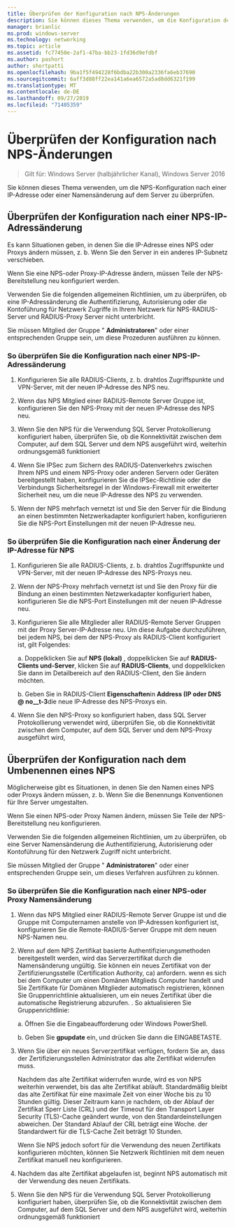 ```yaml
---
title: Überprüfen der Konfiguration nach NPS-Änderungen
description: Sie können dieses Thema verwenden, um die Konfiguration des Netzwerk Richtlinien Servers von Windows Server 2016 nach einer IP-Adresse oder einer Namensänderung auf dem Server zu überprüfen.
manager: brianlic
ms.prod: windows-server
ms.technology: networking
ms.topic: article
ms.assetid: fc77450e-2af1-47ba-bb23-1fd36d9efdbf
ms.author: pashort
author: shortpatti
ms.openlocfilehash: 9ba1f5f494228f6bdba22b300a2336fa6eb37690
ms.sourcegitcommit: 6aff3d88ff22ea141a6ea6572a5ad8dd6321f199
ms.translationtype: MT
ms.contentlocale: de-DE
ms.lasthandoff: 09/27/2019
ms.locfileid: "71405359"
---
```

# <a name="verify-configuration-after-nps-changes"></a>Überprüfen der Konfiguration nach NPS-Änderungen

>Gilt für: Windows Server (halbjährlicher Kanal), Windows Server 2016

Sie können dieses Thema verwenden, um die NPS-Konfiguration nach einer IP-Adresse oder einer Namensänderung auf dem Server zu überprüfen.

## <a name="verify-configuration-after-an-nps-ip-address-change"></a>Überprüfen der Konfiguration nach einer NPS-IP-Adressänderung

Es kann Situationen geben, in denen Sie die IP-Adresse eines NPS oder Proxys ändern müssen, z. b. Wenn Sie den Server in ein anderes IP-Subnetz verschieben. 

Wenn Sie eine NPS-oder Proxy-IP-Adresse ändern, müssen Teile der NPS-Bereitstellung neu konfiguriert werden. 

Verwenden Sie die folgenden allgemeinen Richtlinien, um zu überprüfen, ob eine IP-Adressänderung die Authentifizierung, Autorisierung oder die Kontoführung für Netzwerk Zugriffe in Ihrem Netzwerk für NPS-RADIUS-Server und RADIUS-Proxy Server nicht unterbricht.

Sie müssen Mitglied der Gruppe " **Administratoren**" oder einer entsprechenden Gruppe sein, um diese Prozeduren ausführen zu können.

### <a name="to-verify-configuration-after-an-nps-ip-address-change"></a>So überprüfen Sie die Konfiguration nach einer NPS-IP-Adressänderung

1. Konfigurieren Sie alle RADIUS-Clients, z. b. drahtlos Zugriffspunkte und VPN-Server, mit der neuen IP-Adresse des NPS neu.

2. Wenn das NPS Mitglied einer RADIUS-Remote Server Gruppe ist, konfigurieren Sie den NPS-Proxy mit der neuen IP-Adresse des NPS neu.

3. Wenn Sie den NPS für die Verwendung SQL Server Protokollierung konfiguriert haben, überprüfen Sie, ob die Konnektivität zwischen dem Computer, auf dem SQL Server und dem NPS ausgeführt wird, weiterhin ordnungsgemäß funktioniert

4. Wenn Sie IPSec zum Sichern des RADIUS-Datenverkehrs zwischen Ihrem NPS und einem NPS-Proxy oder anderen Servern oder Geräten bereitgestellt haben, konfigurieren Sie die IPSec-Richtlinie oder die Verbindungs Sicherheitsregel in der Windows-Firewall mit erweiterter Sicherheit neu, um die neue IP-Adresse des NPS zu verwenden.

5. Wenn der NPS mehrfach vernetzt ist und Sie den Server für die Bindung an einen bestimmten Netzwerkadapter konfiguriert haben, konfigurieren Sie die NPS-Port Einstellungen mit der neuen IP-Adresse neu.

### <a name="to-verify-configuration-after-an-nps-proxy-ip-address-change"></a>So überprüfen Sie die Konfiguration nach einer Änderung der IP-Adresse für NPS

1. Konfigurieren Sie alle RADIUS-Clients, z. b. drahtlos Zugriffspunkte und VPN-Server, mit der neuen IP-Adresse des NPS-Proxys neu.

2. Wenn der NPS-Proxy mehrfach vernetzt ist und Sie den Proxy für die Bindung an einen bestimmten Netzwerkadapter konfiguriert haben, konfigurieren Sie die NPS-Port Einstellungen mit der neuen IP-Adresse neu.

3. Konfigurieren Sie alle Mitglieder aller RADIUS-Remote Server Gruppen mit der Proxy Server-IP-Adresse neu. Um diese Aufgabe durchzuführen, bei jedem NPS, bei dem der NPS-Proxy als RADIUS-Client konfiguriert ist, gilt Folgendes:

    a. Doppelklicken Sie auf **NPS (lokal)** , doppelklicken Sie auf **RADIUS-Clients und-Server**, klicken Sie auf **RADIUS-Clients**, und doppelklicken Sie dann im Detailbereich auf den RADIUS-Client, den Sie ändern möchten.

    b. Geben Sie in RADIUS-Client **Eigenschaften**in **Address \(IP oder DNS @ no__t-3**die neue IP-Adresse des NPS-Proxys ein.

4. Wenn Sie den NPS-Proxy so konfiguriert haben, dass SQL Server Protokollierung verwendet wird, überprüfen Sie, ob die Konnektivität zwischen dem Computer, auf dem SQL Server und dem NPS-Proxy ausgeführt wird,

## <a name="verify-configuration-after-renaming-an-nps"></a>Überprüfen der Konfiguration nach dem Umbenennen eines NPS

Möglicherweise gibt es Situationen, in denen Sie den Namen eines NPS oder Proxys ändern müssen, z. b. Wenn Sie die Benennungs Konventionen für Ihre Server umgestalten.

Wenn Sie einen NPS-oder Proxy Namen ändern, müssen Sie Teile der NPS-Bereitstellung neu konfigurieren. 

Verwenden Sie die folgenden allgemeinen Richtlinien, um zu überprüfen, ob eine Server Namensänderung die Authentifizierung, Autorisierung oder Kontoführung für den Netzwerk Zugriff nicht unterbricht.

Sie müssen Mitglied der Gruppe " **Administratoren**" oder einer entsprechenden Gruppe sein, um dieses Verfahren ausführen zu können.

### <a name="to-verify-configuration-after-an-nps-or-proxy-name-change"></a>So überprüfen Sie die Konfiguration nach einer NPS-oder Proxy Namensänderung

1. Wenn das NPS Mitglied einer RADIUS-Remote Server Gruppe ist und die Gruppe mit Computernamen anstelle von IP-Adressen konfiguriert ist, konfigurieren Sie die Remote-RADIUS-Server Gruppe mit dem neuen NPS-Namen neu.

2. Wenn auf dem NPS Zertifikat basierte Authentifizierungsmethoden bereitgestellt werden, wird das Serverzertifikat durch die Namensänderung ungültig. Sie können ein neues Zertifikat von der Zertifizierungsstelle (Certification Authority, ca) anfordern. wenn es sich bei dem Computer um einen Domänen Mitglieds Computer handelt und Sie Zertifikate für Domänen Mitglieder automatisch registrieren, können Sie Gruppenrichtlinie aktualisieren, um ein neues Zertifikat über die automatische Registrierung abzurufen. . So aktualisieren Sie Gruppenrichtlinie:

    a. Öffnen Sie die Eingabeaufforderung oder Windows PowerShell.

    b. Geben Sie **gpupdate** ein, und drücken Sie dann die EINGABETASTE.


3. Wenn Sie über ein neues Serverzertifikat verfügen, fordern Sie an, dass der Zertifizierungsstellen Administrator das alte Zertifikat widerrufen muss. 

     Nachdem das alte Zertifikat widerrufen wurde, wird es von NPS weiterhin verwendet, bis das alte Zertifikat abläuft. Standardmäßig bleibt das alte Zertifikat für eine maximale Zeit von einer Woche bis zu 10 Stunden gültig. Dieser Zeitraum kann je nachdem, ob der Ablauf der Zertifikat Sperr Liste (CRL) und der Timeout für den Transport Layer Security (TLS)-Cache geändert wurde, von den Standardeinstellungen abweichen. Der Standard Ablauf der CRL beträgt eine Woche. der Standardwert für die TLS-Cache Zeit beträgt 10 Stunden. 

     Wenn Sie NPS jedoch sofort für die Verwendung des neuen Zertifikats konfigurieren möchten, können Sie Netzwerk Richtlinien mit dem neuen Zertifikat manuell neu konfigurieren.

4. Nachdem das alte Zertifikat abgelaufen ist, beginnt NPS automatisch mit der Verwendung des neuen Zertifikats. 

5. Wenn Sie den NPS für die Verwendung SQL Server Protokollierung konfiguriert haben, überprüfen Sie, ob die Konnektivität zwischen dem Computer, auf dem SQL Server und dem NPS ausgeführt wird, weiterhin ordnungsgemäß funktioniert

